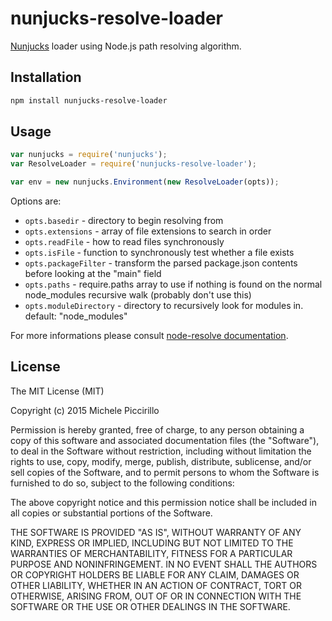 # nunjucks-resolve-loader

[Nunjucks](http://npmjs.org/package/nunjucks) loader using Node.js path resolving algorithm.

## Installation

``` bash
npm install nunjucks-resolve-loader
```

## Usage


``` javascript
var nunjucks = require('nunjucks');
var ResolveLoader = require('nunjucks-resolve-loader');

var env = new nunjucks.Environment(new ResolveLoader(opts));
```

Options are:

- `opts.basedir` - directory to begin resolving from
- `opts.extensions` - array of file extensions to search in order
- `opts.readFile` - how to read files synchronously
- `opts.isFile` - function to synchronously test whether a file exists
- `opts.packageFilter` - transform the parsed package.json contents before looking at the "main" field
- `opts.paths` - require.paths array to use if nothing is found on the normal node_modules recursive walk (probably don't use this)
- `opts.moduleDirectory` - directory to recursively look for modules in. default: "node_modules"

For more informations please consult [node-resolve documentation](https://github.com/substack/node-resolve#resolvesyncid-opts).

## License

The MIT License (MIT)

Copyright (c) 2015 Michele Piccirillo

Permission is hereby granted, free of charge, to any person obtaining a copy
of this software and associated documentation files (the "Software"), to deal
in the Software without restriction, including without limitation the rights
to use, copy, modify, merge, publish, distribute, sublicense, and/or sell
copies of the Software, and to permit persons to whom the Software is
furnished to do so, subject to the following conditions:

The above copyright notice and this permission notice shall be included in
all copies or substantial portions of the Software.

THE SOFTWARE IS PROVIDED "AS IS", WITHOUT WARRANTY OF ANY KIND, EXPRESS OR
IMPLIED, INCLUDING BUT NOT LIMITED TO THE WARRANTIES OF MERCHANTABILITY,
FITNESS FOR A PARTICULAR PURPOSE AND NONINFRINGEMENT. IN NO EVENT SHALL THE
AUTHORS OR COPYRIGHT HOLDERS BE LIABLE FOR ANY CLAIM, DAMAGES OR OTHER
LIABILITY, WHETHER IN AN ACTION OF CONTRACT, TORT OR OTHERWISE, ARISING FROM,
OUT OF OR IN CONNECTION WITH THE SOFTWARE OR THE USE OR OTHER DEALINGS IN
THE SOFTWARE.